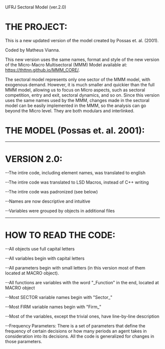UFRJ Sectoral Model (ver.2.0)

# THE PROJECT:

This is a new updated version of the model created by Possas et. al. (2001). 

Coded by Matheus Vianna.

This new version uses the same names, format and style of the new version of the Micro-Macro Multisectoral (MMM) Model available at: <https://thttnn.github.io/MMM_CORE/>.

The sectoral model represents only one sector of the MMM model, with exogenous demand. However, it is much smaller and quickier than the full MMM model, allowing us to focus on Micro aspects, such as sectoral competition, entry and exit, sectoral dynamics, and so on. Since this version uses the same names used by the MMM, changes made in the sectoral model can be easily implemented in the MMM, so the analysis can go beyond the Micro level. They are both modulars and interlinked. 


# THE MODEL (Possas et. al. 2001):

*********************************************************************************************************************************************

# VERSION 2.0:

  --The intire code, including element names, was translated to english

  --The intire code was translated to LSD Macros, instead of C++ writing

  --The intire code was padronized (see below)

  --Names are now descriptive and intuitive
  
  --Variables were grouped by objects in additional files

*********************************************************************************************************************************************

# HOW TO READ THE CODE:

--All objects use full capital letters

--All variables begin with capital letters

--All parameters begin with small letters (in this version most of them located at MACRO object).

--All functions are variables with the word "_Function" in the end, located at MACRO object

--Most SECTOR variable names begin with "Sector_"

--Most FIRM variable names begin with "Firm_"

--Most of the variables, except the trivial ones, have line-by-line description

--Frequency Parameters: 
There is a set of parameters that define the frequency of certain decisions or how many periods an agent takes in consideration into its decisions.
All the code is generalized for changes in those parameters.
